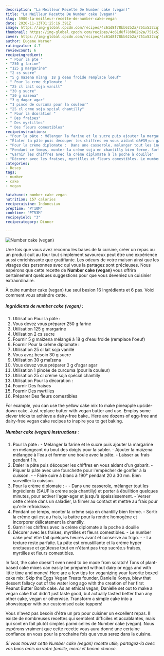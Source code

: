 ```yaml
---
description: "La Meilleur Recette De Number cake (vegan)"
title: "La Meilleur Recette De Number cake (vegan)"
slug: 5900-la-meilleur-recette-de-number-cake-vegan
date: 2020-11-13T01:25:16.391Z
image: https://img-global.cpcdn.com/recipes/4c61d8f78bb62b2a/751x532cq70/number-cake-vegan-photo-principale-de-la-recette.jpg
thumbnail: https://img-global.cpcdn.com/recipes/4c61d8f78bb62b2a/751x532cq70/number-cake-vegan-photo-principale-de-la-recette.jpg
cover: https://img-global.cpcdn.com/recipes/4c61d8f78bb62b2a/751x532cq70/number-cake-vegan-photo-principale-de-la-recette.jpg
author: Eugene Warner
ratingvalue: 4.7
reviewcount: 6
recipeingredient:
- " Pour la pte "
- "250 g farine"
- "125 g margarine"
- "2 cs sucre"
- "5 g mazena mlang  18 g deau froide remplace loeuf"
- " Pour la crme diplomate "
- "25 cl lait soja vanill"
- "30 g sucre"
- "30 g mazena"
- "3 g dagar agar"
- "1 pince de curcuma pour la couleur"
- "25 cl crme soja spcial chantilly"
- " Pour la dcoration "
- " Des fraises"
- " Des myrtilles"
- " Des fleurs comestibles"
recipeinstructions:
- "Pour la pâte : Mélanger la farine et le sucre puis ajouter la margarine en mélangeant du bout des doigts pour la sabler. Ajouter la maïzena mélangée à l&#39;eau et former une boule avec la pâte. Laisser au frais pendant 1 h."
- "Étaler la pâte puis découper les chiffres en vous aidant d&#39;un gabarit. Piquer la pâte avec une fourchette pour l&#39;empêcher de gonfler à la cuisson.  Faire cuire à blanc à 190° pendant 20 à 30 mn. Bien surveiller la cuisson."
- "Pour la crème diplomate :  Dans une casserole, mélanger tout les ingrédients (SAUF la crème soja chantilly) et porter à ébullition quelques minutes, pour activer l&#39;agar-agar et jusqu&#39;à épaississement. Verser cette crème dans un saladier, la filmer au contact et mettre au frais pour qu&#39;elle refroidisse."
- "Pendant ce temps, monter la crème soja en chantilly bien ferme. Sortir la crème qui est au frais, la battre pour la rendre homogène et incorporer délicatement la chantilly."
- "Garnir les chiffres avec la crème diplomate à la poche à douille"
- "Décorer avec les fraises, myrtilles et fleurs comestibles. Le number cake peut être fait quelques heures avant et conservé au frigo.   La texture reste parfaite. La pâte est croustillante et la crème hyper onctueuse et goûteuse tout en n&#39;étant pas trop sucrée.s fraises, myrtilles et fleurs comestibles."
categories:
- Resep
tags:
- number
- cake
- vegan

katakunci: number cake vegan 
nutrition: 157 calories
recipecuisine: Indonesian
preptime: "PT10M"
cooktime: "PT53M"
recipeyield: "3"
recipecategory: Dinner

---
```



![Number cake (vegan)](https://img-global.cpcdn.com/recipes/4c61d8f78bb62b2a/751x532cq70/number-cake-vegan-photo-principale-de-la-recette.jpg)

Une fois que vous avez reconnu les bases de la cuisine, créer un repas ou un produit cuit au four tout simplement savoureux peut être une expérience aussi enrichissante que gratifiante. Les odeurs de votre maison ainsi que les visages des personnes avec qui vous la partagez sont précieuses. Nous espérons que cette recette de <strong> Number cake (vegan) </strong> vous offrira certainement quelques suggestions pour que vous deveniez un cuisinier extraordinaire.

<!--inarticleads1-->

À cuire number cake (vegan) tue seul besion 16 Ingrédients et 6 pas. Voici comment vous atteindre cette.

##### Ingrédients de number cake (vegan) :

1. Utilisation  Pour la pâte :
1. Vous devez vous préparer 250 g farine
1. Utilisation 125 g margarine
1. Utilisation 2 cs sucre
1. Fournir 5 g maïzena mélangé à 18 g d&#39;eau froide (remplace l&#39;oeuf)
1. Fournir  Pour la crème diplomate :
1. Utilisation 25 cl lait soja vanillé
1. Vous avez besoin 30 g sucre
1. Utilisation 30 g maïzena
1. Vous devez vous préparer 3 g d&#39;agar agar
1. Utilisation 1 pincée de curcuma (pour la couleur)
1. Utilisation 25 cl crème soja spécial chantilly
1. Utilisation  Pour la décoration :
1. Fournir  Des fraises
1. Fournir  Des myrtilles
1. Préparer  Des fleurs comestibles


For example, you can use the yellow cake mix to make pineapple upside-down cake. Just replace butter with vegan butter and use. Employ some clever tricks to achieve a dairy-free bake.. Here are dozens of egg-free and dairy-free vegan cake recipes to inspire you to get baking. 

<!--inarticleads2-->

##### Number cake (vegan) instructions :

1. Pour la pâte : - Mélanger la farine et le sucre puis ajouter la margarine en mélangeant du bout des doigts pour la sabler. - Ajouter la maïzena mélangée à l&#39;eau et former une boule avec la pâte. - Laisser au frais pendant 1 h.
1. Étaler la pâte puis découper les chiffres en vous aidant d&#39;un gabarit. - Piquer la pâte avec une fourchette pour l&#39;empêcher de gonfler à la cuisson. -  - Faire cuire à blanc à 190° pendant 20 à 30 mn. Bien surveiller la cuisson.
1. Pour la crème diplomate : -  - Dans une casserole, mélanger tout les ingrédients (SAUF la crème soja chantilly) et porter à ébullition quelques minutes, pour activer l&#39;agar-agar et jusqu&#39;à épaississement. - Verser cette crème dans un saladier, la filmer au contact et mettre au frais pour qu&#39;elle refroidisse.
1. Pendant ce temps, monter la crème soja en chantilly bien ferme. - Sortir la crème qui est au frais, la battre pour la rendre homogène et incorporer délicatement la chantilly.
1. Garnir les chiffres avec la crème diplomate à la poche à douille
1. Décorer avec les fraises, myrtilles et fleurs comestibles. - Le number cake peut être fait quelques heures avant et conservé au frigo. -   - La texture reste parfaite. La pâte est croustillante et la crème hyper onctueuse et goûteuse tout en n&#39;étant pas trop sucrée.s fraises, myrtilles et fleurs comestibles.


In fact, the cake doesn&#39;t even need to be made from scratch! Tons of plant-based cake mixes can easily be prepared without dairy or eggs and with little time and money! Here are a few tips for veganizing your favorite boxed cake mix: Skip the Eggs Vegan Treats founder, Danielle Konya, blew that dessert fallacy out of the water long ago with the creation of her first Peanut Butter Bomb cake. As an ethical vegan, Danielle set out to make a vegan cake that didn&#39;t just taste good, but actually tasted better than any other cake, vegan or otherwise. Transform a simple cake into a showstopper with our customised cake toppers! 

<!--inarticleads1-->

<p>
Vous n'avez pas besoin d'être un pro pour cuisiner un excellent repas. Il existe de nombreuses recettes qui semblent difficiles et accablantes, mais qui sont en fait plutôt simples parmi celles de Number cake (vegan). Nous espérons vraiment que cette recette vous aura donné une certaine confiance en vous pour la prochaine fois que vous serez dans la cuisine.
</p>

<p>
<i>Si vous trouvez cette Number cake (vegan) recette utile, partagez-la avec vos bons amis ou votre famille, merci et bonne chance.</i>
</p>
